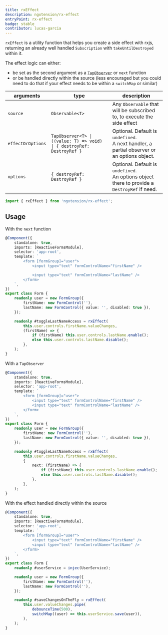 ```yaml
---
title: rxEffect
description: ngxtension/rx-effect
entryPoint: rx-effect
badge: stable
contributor: lucas-garcia
---
```


`rxEffect` is a utility function that helps you create a side effect with rxjs, returning an already well handled `Subscription` with `takeUntilDestroyed` within it.

The effect logic can either:

- be set as the second argument as a [`TapObserver`](https://rxjs.dev/api/index/interface/TapObserver) or `next` function
- or be handled directly within the source (less encouraged but you could need to do that if your effect needs to be within a `switchMap` or similar)

| arguments         | type                                                                   | description                                                                                     |
| ----------------- | ---------------------------------------------------------------------- | ----------------------------------------------------------------------------------------------- |
| `source`          | `Observable<T>`                                                        | Any `Observable` that will be subscribed to, to execute the side effect                         |
| `effectOrOptions` | `TapObserver<T> \| ((value: T) => void) \| { destroyRef: DestroyRef }` | Optional. Default is `undefined`.<br>A next handler, a partial observer or an options object.   |
| `options`         | `{ destroyRef: DestroyRef }`                                           | Optional. Default is `undefined`.<br>An options object there to provide a `DestroyRef` if need. |

```ts
import { rxEffect } from 'ngxtension/rx-effect';
```

## Usage

With the `next` function

```ts
@Component({
	standalone: true,
	imports: [ReactiveFormsModule],
	selector: 'app-root',
	template: `
		<form [formGroup]="user">
			<input type="text" formControlName="firstName" />

			<input type="text" formControlName="lastName" />
		</form>
	`,
})
export class Form {
	readonly user = new FormGroup({
		firstName: new FormControl(''),
		lastName: new FormControl({ value: '', disabled: true }),
	});

	readonly #toggleLastNameAccess = rxEffect(
		this.user.controls.firstName.valueChanges,
		(firstName) => {
			if (firstName) this.user.controls.lastName.enable();
			else this.user.controls.lastName.disable();
		},
	);
}
```

With a `TapObserver`

```ts
@Component({
	standalone: true,
	imports: [ReactiveFormsModule],
	selector: 'app-root',
	template: `
		<form [formGroup]="user">
			<input type="text" formControlName="firstName" />
			<input type="text" formControlName="lastName" />
		</form>
	`,
})
export class Form {
	readonly user = new FormGroup({
		firstName: new FormControl(''),
		lastName: new FormControl({ value: '', disabled: true }),
	});

	readonly #toggleLastNameAccess = rxEffect(
		this.user.controls.firstName.valueChanges,
		{
			next: (firstName) => {
				if (firstName) this.user.controls.lastName.enable();
				else this.user.controls.lastName.disable();
			},
		},
	);
}
```

With the effect handled directly within the source

```ts
@Component({
	standalone: true,
	imports: [ReactiveFormsModule],
	selector: 'app-root',
	template: `
		<form [formGroup]="user">
			<input type="text" formControlName="firstName" />
			<input type="text" formControlName="lastName" />
		</form>
	`,
})
export class Form {
	readonly #userService = injec(UserService);

	readonly user = new FormGroup({
		firstName: new FormControl(''),
		lastName: new FormControl(''),
	});

	readonly #saveChangesOnTheFly = rxEffect(
		this.user.valueChanges.pipe(
			debounceTime(500),
			switchMap((user) => this.userService.save(user)),
		),
	);
}
```
